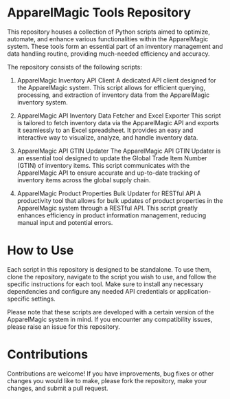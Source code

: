 # ApparelMagic Tools Repository

This repository houses a collection of Python scripts aimed to optimize, automate, and enhance various functionalities within the ApparelMagic system. These tools form an essential part of an inventory management and data handling routine, providing much-needed efficiency and accuracy.

The repository consists of the following scripts:

1. ApparelMagic Inventory API Client
A dedicated API client designed for the ApparelMagic system. This script allows for efficient querying, processing, and extraction of inventory data from the ApparelMagic inventory system.

2. ApparelMagic API Inventory Data Fetcher and Excel Exporter
This script is tailored to fetch inventory data via the ApparelMagic API and exports it seamlessly to an Excel spreadsheet. It provides an easy and interactive way to visualize, analyze, and handle inventory data.

3. ApparelMagic API GTIN Updater
The ApparelMagic API GTIN Updater is an essential tool designed to update the Global Trade Item Number (GTIN) of inventory items. This script communicates with the ApparelMagic API to ensure accurate and up-to-date tracking of inventory items across the global supply chain.

4. ApparelMagic Product Properties Bulk Updater for RESTful API
A productivity tool that allows for bulk updates of product properties in the ApparelMagic system through a RESTful API. This script greatly enhances efficiency in product information management, reducing manual input and potential errors.

# How to Use

Each script in this repository is designed to be standalone. To use them, clone the repository, navigate to the script you wish to use, and follow the specific instructions for each tool. Make sure to install any necessary dependencies and configure any needed API credentials or application-specific settings.

Please note that these scripts are developed with a certain version of the ApparelMagic system in mind. If you encounter any compatibility issues, please raise an issue for this repository.

# Contributions

Contributions are welcome! If you have improvements, bug fixes or other changes you would like to make, please fork the repository, make your changes, and submit a pull request.

